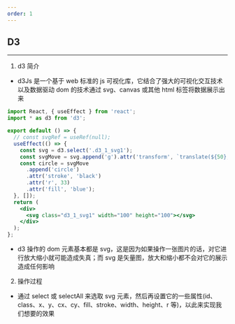 ```yaml
---
order: 1
---
```


## D3

---

1. d3 简介

- d3Js 是一个基于 web 标准的 js 可视化库，它结合了强大的可视化交互技术以及数据驱动 dom 的技术通过 svg、canvas 或其他 html 标签将数据展示出来

```jsx
import React, { useEffect } from 'react';
import * as d3 from 'd3';

export default () => {
  // const svgRef = useRef(null);
  useEffect(() => {
    const svg = d3.select('.d3_1_svg1');
    const svgMove = svg.append('g').attr('transform', `translate(${50},${50})`);
    const circle = svgMove
      .append('circle')
      .attr('stroke', 'black')
      .attr('r', 33)
      .attr('fill', 'blue');
  }, []);
  return (
    <div>
      <svg class="d3_1_svg1" width="100" height="100"></svg>
    </div>
  );
};
```

- d3 操作的 dom 元素基本都是 svg，这是因为如果操作一张图片的话，对它进行放大缩小就可能造成失真；而 svg 是矢量图，放大和缩小都不会对它的展示造成任何影响

2. 操作过程

- 通过 select 或 selectAll 来选取 svg 元素，然后再设置它的一些属性(id、class、x、y、cx、cy、fill、stroke、width、height、r 等)，以此来实现我们想要的效果

